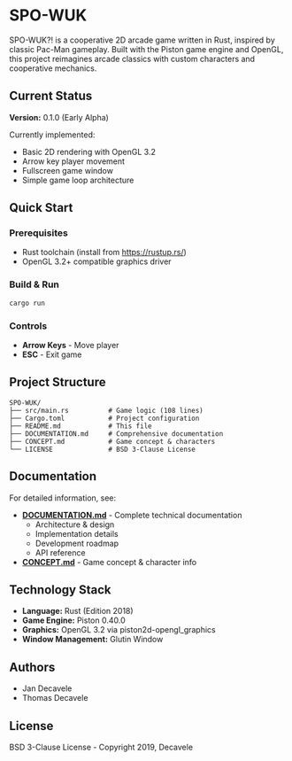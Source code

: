 # SPO-WUK

SPO-WUK?! is a cooperative 2D arcade game written in Rust, inspired by classic Pac-Man gameplay. Built with the Piston game engine and OpenGL, this project reimagines arcade classics with custom characters and cooperative mechanics.

## Current Status

**Version:** 0.1.0 (Early Alpha)

Currently implemented:
- Basic 2D rendering with OpenGL 3.2
- Arrow key player movement
- Fullscreen game window
- Simple game loop architecture

## Quick Start

### Prerequisites
- Rust toolchain (install from https://rustup.rs/)
- OpenGL 3.2+ compatible graphics driver

### Build & Run
```bash
cargo run
```

### Controls
- **Arrow Keys** - Move player
- **ESC** - Exit game

## Project Structure

```
SPO-WUK/
├── src/main.rs          # Game logic (108 lines)
├── Cargo.toml           # Project configuration
├── README.md            # This file
├── DOCUMENTATION.md     # Comprehensive documentation
├── CONCEPT.md           # Game concept & characters
└── LICENSE              # BSD 3-Clause License
```

## Documentation

For detailed information, see:
- **[DOCUMENTATION.md](DOCUMENTATION.md)** - Complete technical documentation
  - Architecture & design
  - Implementation details
  - Development roadmap
  - API reference
- **[CONCEPT.md](CONCEPT.md)** - Game concept & character info

## Technology Stack

- **Language:** Rust (Edition 2018)
- **Game Engine:** Piston 0.40.0
- **Graphics:** OpenGL 3.2 via piston2d-opengl_graphics
- **Window Management:** Glutin Window

## Authors

- Jan Decavele
- Thomas Decavele

## License

BSD 3-Clause License - Copyright 2019, Decavele
 